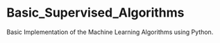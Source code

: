 # Basic_Supervised_Algorithms
Basic Implementation of the Machine Learning Algorithms using Python.
